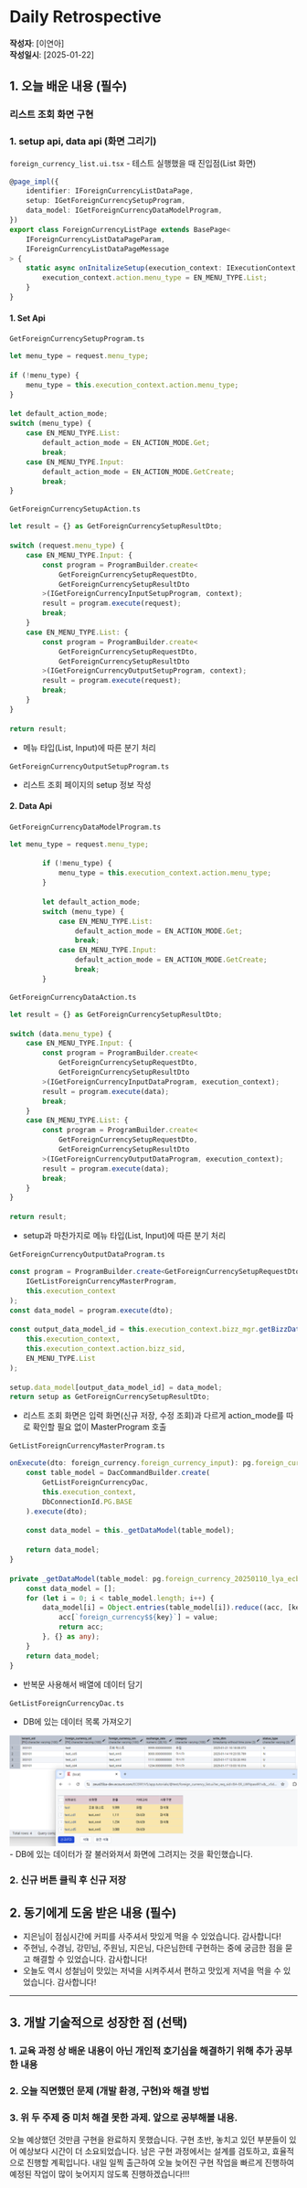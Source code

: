 # Daily Retrospective  
**작성자**: [이연아]  
**작성일시**: [2025-01-22]  

## 1. 오늘 배운 내용 (필수)  
### 리스트 조회 화면 구현
### 1. setup api, data api (화면 그리기)

`foreign_currency_list.ui.tsx` - 테스트 실행했을 때 진입점(List 화면) 
```typescript
@page_impl({
	identifier: IForeignCurrencyListDataPage,
	setup: IGetForeignCurrencySetupProgram,
	data_model: IGetForeignCurrencyDataModelProgram,
})
export class ForeignCurrencyListPage extends BasePage<
	IForeignCurrencyListDataPageParam,
	IForeignCurrencyListDataPageMessage
> {
	static async onInitalizeSetup(execution_context: IExecutionContext, setup: ISetup) {
		execution_context.action.menu_type = EN_MENU_TYPE.List;
	}
}
```

#### 1. Set Api
`GetForeignCurrencySetupProgram.ts`
```typescript
let menu_type = request.menu_type;

if (!menu_type) {
	menu_type = this.execution_context.action.menu_type;
}

let default_action_mode;
switch (menu_type) {
	case EN_MENU_TYPE.List:
		default_action_mode = EN_ACTION_MODE.Get;
		break;
	case EN_MENU_TYPE.Input:
		default_action_mode = EN_ACTION_MODE.GetCreate;
		break;
}
```

`GetForeignCurrencySetupAction.ts`
```typescript
let result = {} as GetForeignCurrencySetupResultDto;

switch (request.menu_type) {
	case EN_MENU_TYPE.Input: {
		const program = ProgramBuilder.create<
			GetForeignCurrencySetupRequestDto,
			GetForeignCurrencySetupResultDto
		>(IGetForeignCurrencyInputSetupProgram, context);
		result = program.execute(request);
		break;
	}
	case EN_MENU_TYPE.List: {
		const program = ProgramBuilder.create<
			GetForeignCurrencySetupRequestDto,
			GetForeignCurrencySetupResultDto
		>(IGetForeignCurrencyOutputSetupProgram, context);
		result = program.execute(request);
		break;
	}
}

return result;
```
- 메뉴 타입(List, Input)에 따른 분기 처리

`GetForeignCurrencyOutputSetupProgram.ts`
- 리스트 조회 페이지의 setup 정보 작성

#### 2. Data Api
`GetForeignCurrencyDataModelProgram.ts`
```typescript
let menu_type = request.menu_type;

		if (!menu_type) {
			menu_type = this.execution_context.action.menu_type;
		}

		let default_action_mode;
		switch (menu_type) {
			case EN_MENU_TYPE.List:
				default_action_mode = EN_ACTION_MODE.Get;
				break;
			case EN_MENU_TYPE.Input:
				default_action_mode = EN_ACTION_MODE.GetCreate;
				break;
		}
```

`GetForeignCurrencyDataAction.ts`
```typescript
let result = {} as GetForeignCurrencySetupResultDto;

switch (data.menu_type) {
	case EN_MENU_TYPE.Input: {
		const program = ProgramBuilder.create<
			GetForeignCurrencySetupRequestDto,
			GetForeignCurrencySetupResultDto
		>(IGetForeignCurrencyInputDataProgram, execution_context);
		result = program.execute(data);
		break;
	}
	case EN_MENU_TYPE.List: {
		const program = ProgramBuilder.create<
			GetForeignCurrencySetupRequestDto,
			GetForeignCurrencySetupResultDto
		>(IGetForeignCurrencyOutputDataProgram, execution_context);
		result = program.execute(data);
		break;
	}
}

return result;
```
- setup과 마찬가지로 메뉴 타입(List, Input)에 따른 분기 처리

`GetForeignCurrencyOutputDataProgram.ts`
```typescript
const program = ProgramBuilder.create<GetForeignCurrencySetupRequestDto, GetForeignCurrencySetupResultDto>(
	IGetListForeignCurrencyMasterProgram,
	this.execution_context
);
const data_model = program.execute(dto);

const output_data_model_id = this.execution_context.bizz_mgr.getBizzDataModelId(
	this.execution_context,
	this.execution_context.action.bizz_sid,
	EN_MENU_TYPE.List
);

setup.data_model[output_data_model_id] = data_model;
return setup as GetForeignCurrencySetupResultDto;
```
- 리스트 조회 화면은 입력 화면(신규 저장, 수정 조회)과 다르게 action_mode를 따로 확인할 필요 없이 MasterProgram 호출

`GetListForeignCurrencyMasterProgram.ts`
```typescript
onExecute(dto: foreign_currency.foreign_currency_input): pg.foreign_currency_20250110_lya_ecback[] {
	const table_model = DacCommandBuilder.create(
		GetListForeignCurrencyDac,
		this.execution_context,
		DbConnectionId.PG.BASE
	).execute(dto);

	const data_model = this._getDataModel(table_model);

	return data_model;
}

private _getDataModel(table_model: pg.foreign_currency_20250110_lya_ecback[]): any[] {
	const data_model = [];
	for (let i = 0; i < table_model.length; i++) {
		data_model[i] = Object.entries(table_model[i]).reduce((acc, [key, value]) => {
			acc[`foreign_currency$${key}`] = value;
			return acc;
		}, {} as any);
	}
	return data_model;
}
```
- 반복문 사용해서 배열에 데이터 담기

`GetListForeignCurrencyDac.ts`
- DB에 있는 데이터 목록 가져오기

<img src = "../ref/이연아_이미지/250122.png">
- DB에 있는 데이터가 잘 불러와져서 화면에 그려지는 것을 확인했습니다.

### 2. 신규 버튼 클릭 후 신규 저장


## 2. 동기에게 도움 받은 내용 (필수)
- 지은님이 점심시간에 커피를 사주셔서 맛있게 먹을 수 있었습니다. 감사합니다!
- 주현님, 수경님, 강민님, 주원님, 지은님, 다은님한테 구현하는 중에 궁금한 점을 묻고 해결할 수 있었습니다. 감사합니다! 
- 오늘도 역시 성철님이 맛있는 저녁을 시켜주셔서 편하고 맛있게 저녁을 먹을 수 있었습니다. 감사합니다! 

---

## 3. 개발 기술적으로 성장한 점 (선택)
### 1. 교육 과정 상 배운 내용이 아닌 개인적 호기심을 해결하기 위해 추가 공부한 내용
### 2. 오늘 직면했던 문제 (개발 환경, 구현)와 해결 방법
### 3. 위 두 주제 중 미처 해결 못한 과제. 앞으로 공부해볼 내용.
오늘 예상했던 것만큼 구현을 완료하지 못했습니다. 구현 초반, 놓치고 있던 부분들이 있어 예상보다 시간이 더 소요되었습니다. 남은 구현 과정에서는 설계를 검토하고, 효율적으로 진행할 계획입니다. 내일 일찍 출근하여 오늘 늦어진 구현 작업을 빠르게 진행하여 예정된 작업이 많이 늦어지지 않도록 진행하겠습니다!!! 

